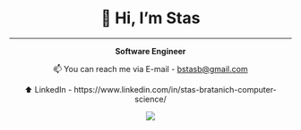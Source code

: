 <h1 align="center">👋 Hi, I’m Stas</h1>

***

**<p align="center">Software Engineer</p>**
<p align="center">📫 You can reach me via E-mail - <a href="mailto:bstasb@gmail.com">bstasb@gmail.com</a></p>
<p align="center">⬆️ LinkedIn - https://www.linkedin.com/in/stas-bratanich-computer-science/</p>

<p align="center">
  <a href="https://skillicons.dev">
    <img src="https://skillicons.dev/icons?i=c,cpp,cs,java,py,html,css,mysql,kotlin,androidstudio&perline=5" />
  </a>
</p>

<!--
[![Top Langs](https://github-readme-stats.vercel.app/api/top-langs/?username=StasBratanich)](https://github.com/StasBratanich/github-readme-stats)
-->


